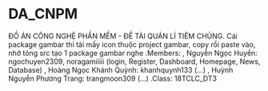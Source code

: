# DA_CNPM
ĐỒ ÁN CÔNG NGHỆ PHẦN MỀM - ĐỀ TÀI QUẢN LÍ TIÊM CHỦNG.
Cái package gambar thì tải mấy icon thuộc project gambar, copy rồi paste vào, nhớ tỏng src tạo 1 package gambar nghe
.Members:
, Nguyễn Ngọc Huyền: ngochuyen2309, noragamiiiii  (login, Register, Dashboard, Homepage, News, Database)
, Hoàng Ngọc Khánh Quỳnh: khanhquynh133 (...)
, Huỳnh Nguyễn Phương Trang: trangmoon309 (...)
.Class: 18TCLC_DT3
